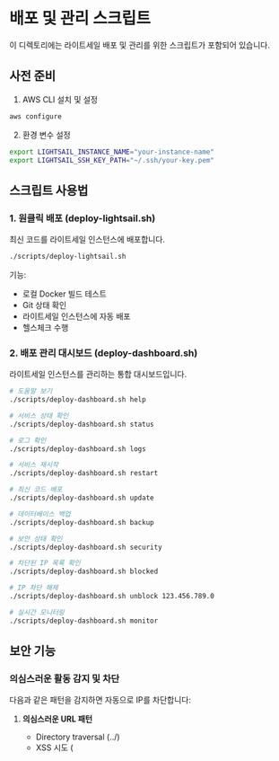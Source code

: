 # 배포 및 관리 스크립트

이 디렉토리에는 라이트세일 배포 및 관리를 위한 스크립트가 포함되어 있습니다.

## 사전 준비

1. AWS CLI 설치 및 설정
```bash
aws configure
```

2. 환경 변수 설정
```bash
export LIGHTSAIL_INSTANCE_NAME="your-instance-name"
export LIGHTSAIL_SSH_KEY_PATH="~/.ssh/your-key.pem"
```

## 스크립트 사용법

### 1. 원클릭 배포 (deploy-lightsail.sh)

최신 코드를 라이트세일 인스턴스에 배포합니다.

```bash
./scripts/deploy-lightsail.sh
```

기능:
- 로컬 Docker 빌드 테스트
- Git 상태 확인
- 라이트세일 인스턴스에 자동 배포
- 헬스체크 수행

### 2. 배포 관리 대시보드 (deploy-dashboard.sh)

라이트세일 인스턴스를 관리하는 통합 대시보드입니다.

```bash
# 도움말 보기
./scripts/deploy-dashboard.sh help

# 서비스 상태 확인
./scripts/deploy-dashboard.sh status

# 로그 확인
./scripts/deploy-dashboard.sh logs

# 서비스 재시작
./scripts/deploy-dashboard.sh restart

# 최신 코드 배포
./scripts/deploy-dashboard.sh update

# 데이터베이스 백업
./scripts/deploy-dashboard.sh backup

# 보안 상태 확인
./scripts/deploy-dashboard.sh security

# 차단된 IP 목록 확인
./scripts/deploy-dashboard.sh blocked

# IP 차단 해제
./scripts/deploy-dashboard.sh unblock 123.456.789.0

# 실시간 모니터링
./scripts/deploy-dashboard.sh monitor
```

## 보안 기능

### 의심스러운 활동 감지 및 차단

다음과 같은 패턴을 감지하면 자동으로 IP를 차단합니다:

1. **의심스러운 URL 패턴**
   - Directory traversal (../)
   - XSS 시도 (<script>)
   - SQL injection (union select)
   - 시스템 파일 접근 (/etc/passwd, .env)

2. **의심스러운 User-Agent**
   - 취약점 스캐너 (nikto, sqlmap, nessus 등)
   - 자동화 도구 (burp, metasploit 등)

3. **Rate Limiting**
   - 일반 API: 60초당 100회
   - 로그인 시도: 15분당 5회
   - 초과 시 자동 차단

### 보안 헤더

- X-Content-Type-Options: nosniff
- X-Frame-Options: DENY
- X-XSS-Protection: 1; mode=block
- Strict-Transport-Security (HTTPS 환경)
- Content Security Policy

## 모니터링

### 실시간 모니터링
```bash
./scripts/deploy-dashboard.sh monitor
```

2초마다 업데이트되는 정보:
- 컨테이너 상태
- CPU/메모리 사용량
- 최근 API 요청

### 로그 분석
```bash
# 에러 로그만 보기
./scripts/deploy-dashboard.sh logs | grep -i error

# 특정 IP의 활동 추적
./scripts/deploy-dashboard.sh logs | grep "123.456.789.0"
```

## 백업 및 복구

### 자동 백업
```bash
# 수동 백업 실행
./scripts/deploy-dashboard.sh backup

# cron으로 자동 백업 설정 (매일 새벽 3시)
0 3 * * * /home/ubuntu/mathematical-economics/scripts/deploy-dashboard.sh backup
```

백업 파일은 `~/backups/` 디렉토리에 저장되며, 7일 이상된 백업은 자동 삭제됩니다.

### 복구
```bash
# SSH로 접속
ssh -i $LIGHTSAIL_SSH_KEY_PATH ubuntu@<instance-ip>

# 백업 파일 확인
ls -lh ~/backups/

# 데이터베이스 복구
cd ~/mathematical-economics
gunzip < ~/backups/backup_20240619_120000.sql.gz | docker-compose exec -T postgres psql -U mathuser mathematical_economics
```

## 문제 해결

### API 서버가 응답하지 않을 때
1. 상태 확인: `./scripts/deploy-dashboard.sh status`
2. 로그 확인: `./scripts/deploy-dashboard.sh logs`
3. 재시작: `./scripts/deploy-dashboard.sh restart`

### 디스크 공간 부족
1. Docker 이미지 정리: `docker system prune -a`
2. 오래된 로그 삭제: `docker-compose logs --tail=0`

### 성능 저하
1. 실시간 모니터링: `./scripts/deploy-dashboard.sh monitor`
2. 리소스 사용량 확인
3. 필요시 인스턴스 업그레이드

## 보안 권장사항

1. **SSH 접근 제한**
   - 특정 IP에서만 SSH 접근 허용
   - SSH 키 기반 인증만 사용

2. **환경 변수 관리**
   - 민감한 정보는 .env 파일에만 저장
   - .env 파일은 절대 Git에 커밋하지 않음

3. **정기적인 업데이트**
   - 시스템 패키지 업데이트
   - Docker 이미지 업데이트

4. **모니터링**
   - 정기적인 보안 상태 확인
   - 의심스러운 활동 모니터링